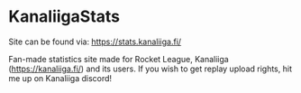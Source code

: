 # KanaliigaStats

Site can be found via: https://stats.kanaliiga.fi/ 

Fan-made statistics site made for Rocket League, Kanaliiga (https://kanaliiga.fi/) and its users. If you wish to get replay upload rights, hit me up on Kanaliiga discord!
